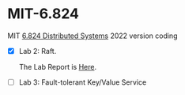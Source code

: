 # MIT-6.824
MIT [6.824 Distributed Systems](https://pdos.csail.mit.edu/6.824/schedule.html) 2022 version coding

- [x] Lab 2: Raft.

  The Lab Report is [Here](https://umnchampagne.top/2022/09/17/Lab-2-Raft/).

- [ ] Lab 3: Fault-tolerant Key/Value Service

